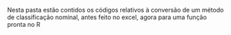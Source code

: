Nesta pasta estão contidos os códigos relativos à conversão de um método de classificação nominal, antes feito no excel, agora para uma função pronta no R
